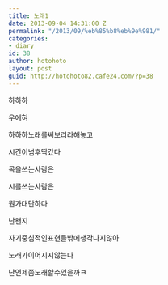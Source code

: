 ```yaml
---
title: 노래1
date: 2013-09-04 14:31:00 Z
permalink: "/2013/09/%eb%85%b8%eb%9e%981/"
categories:
- diary
id: 38
author: hotohoto
layout: post
guid: http://hotohoto82.cafe24.com/?p=38
---
```


하하하

우에혀

하하하노래를써보리라해놓고

시간이넘후딱갔다

곡을쓰는사람은

시를쓰는사람은

뭔가대단하다

난왠지

자기중심적인표현들밖에생각나지않아

노래가이어지지않는다

난언제쯤노래할수있을까ㅋ
